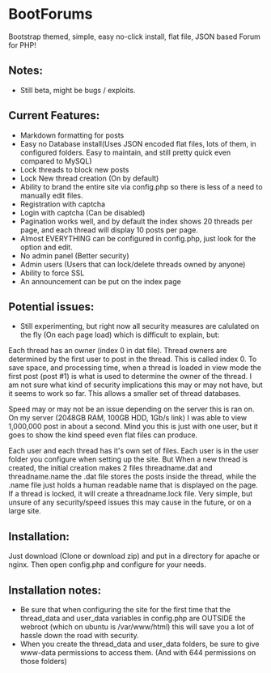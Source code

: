 # BootForums
Bootstrap themed, simple, easy no-click install, flat file, JSON based Forum for PHP!

## Notes:
- Still beta, might be bugs / exploits.

## Current Features:
- Markdown formatting for posts
- Easy no Database install(Uses JSON encoded flat files, lots of them, in configured folders. Easy to maintain, and still pretty quick even compared to MySQL)
- Lock threads to block new posts
- Lock New thread creation (On by default)
- Ability to brand the entire site via config.php so there is less of a need to manually edit files.
- Registration with captcha
- Login with captcha (Can be disabled)
- Pagination works well, and by default the index shows 20 threads per page, and each thread will display 10 posts per page.
- Almost EVERYTHING can be configured in config.php, just look for the option and edit.
- No admin panel (Better security)
- Admin users (Users that can lock/delete threads owned by anyone)
- Ability to force SSL
- An announcement can be put on the index page

## Potential issues:
- Still experimenting, but right now all security measures are calulated on the fly (On each page load) which is difficult to explain, but:

Each thread has an owner (index 0 in dat file). Thread owners are determined by the first user to post in the thread. This is called index 0. To save space, and processing time, when a thread is loaded in view mode
the first post (post #1) is what is used to determine the owner of the thread. I am not sure what kind of security implications this may or may not have, but it seems to work so far. This allows a smaller set of thread
databases.

Speed may or may not be an issue depending on the server this is ran on. On my server (2048GB RAM, 100GB HDD, 1Gb/s link) I was able to view 1,000,000 post in about a second. Mind you this is just with one user, but 
it goes to show the kind speed even flat files can produce.

Each user and each thread has it's own set of files. Each user is in the user folder you configure when setting up the site. But When a new thread is created, the initial creation makes 2 files threadname.dat and threadname.name
the .dat file stores the posts inside the thread, while the .name file just holds a human readable name that is displayed on the page. If a thread is locked, it will create a threadname.lock file. Very simple, but unsure 
of any security/speed issues this may cause in the future, or on a large site.

## Installation:
Just download (Clone or download zip) and put in a directory for apache or nginx. Then open config.php and configure for your needs.

## Installation notes:
- Be sure that when configuring the site for the first time that the thread_data and user_data variables in config.php are OUTSIDE the webroot (which on ubuntu is /var/www/html) this will save you a lot of hassle down the road with security. 
- When you create the thread_data and user_data folders, be sure to give www-data permissions to access them. (And with 644 permissions on those folders)


